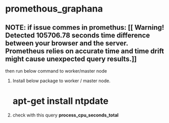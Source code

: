 # promethous_graphana

## NOTE: if issue commes in promethus:  [[ Warning! Detected 105706.78 seconds time difference between your browser and the server. Prometheus relies on accurate time and time drift might cause unexpected query results.]] 
then run below command to worker/master node


1. Install below package to worker / master node.
   # apt-get install ntpdate


2. check with this query **process_cpu_seconds_total** 
